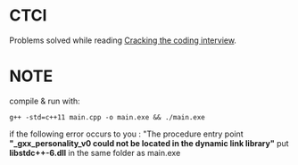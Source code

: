 # CTCI
Problems solved while reading [Cracking the coding interview](https://inspirit.net.in/books/placements/Cracking%20the%20Coding%20Interview.pdf).

# NOTE
compile & run with: 
```
g++ -std=c++11 main.cpp -o main.exe && ./main.exe
```

if the following error occurs to you : "The procedure entry point **"\_gxx_personality_v0 could not be located in the dynamic link library"**
put **libstdc++-6.dll** in the same folder as main.exe
